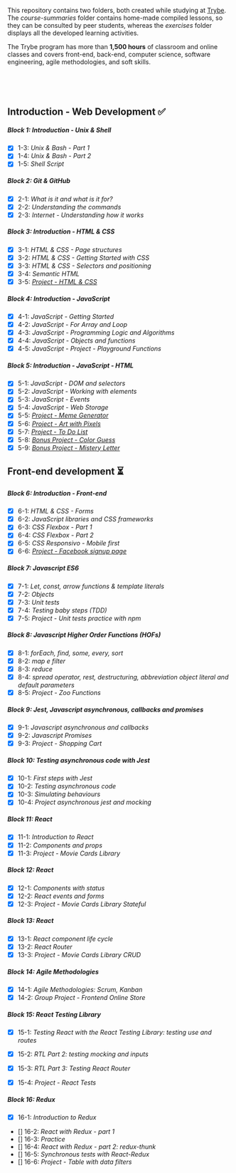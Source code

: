 This repository contains two folders, both created while studying at [Trybe](https://www.betrybe.com/).
The *course-summaries* folder contains home-made compiled lessons, so they can be consulted by peer students, whereas the *exercises* folder displays all the developed learning activities.

The Trybe program has more than **1,500 hours** of classroom and online classes and covers front-end, back-end, computer science, software engineering, agile methodologies, and soft skills.


<br>

​
## Introduction - Web Development :white_check_mark:
##### Block 1: Introduction - Unix & Shell
- [x] 1-3: *Unix & Bash - Part 1*
- [x] 1-4: *Unix & Bash - Part 2*
- [x] 1-5: *Shell Script*
##### Block 2: Git & GitHub 
- [x] 2-1: *What is it and what is it for?*
- [x] 2-2: *Understanding the commands*
- [x] 2-3: *Internet - Understanding how it works*
##### Block 3: Introduction - HTML & CSS
- [x] 3-1: *HTML & CSS - Page structures*
- [x] 3-2: *HTML & CSS - Getting Started with CSS*
- [x] 3-3: *HTML & CSS - Selectors and positioning*
- [x] 3-4: *Semantic HTML*
- [x] 3-5: *[Project - HTML & CSS](https://marxneves.github.io/Trybe/Projetos/PortfolioHTML/)*
##### Block 4: Introduction - JavaScript
- [x] 4-1: *JavaScript - Getting Started*
- [x] 4-2: *JavaScript - For Array and Loop*
- [x] 4-3: *JavaScript - Programming Logic and Algorithms*
- [x] 4-4: *JavaScript - Objects and functions*
- [x] 4-5: *JavaScript - Project - Playground Functions*
##### Block 5: Introduction - JavaScript - HTML
- [x] 5-1: *JavaScript - DOM and selectors*
- [x] 5-2: *JavaScript - Working with elements*
- [X] 5-3: *JavaScript - Events*
- [X] 5-4: *JavaScript - Web Storage*
- [x] 5-5: *[Project - Meme Generator](https://marxneves.github.io/Trybe/Projetos/meme-generator/)*
- [x] 5-6: *[Project - Art with Pixels](https://marxneves.github.io/Trybe/Projetos/pixels-art/)*
- [x] 5-7: *[Project - To Do List](https://marxneves.github.io/Trybe/Projetos/to-do-list/)*
- [x] 5-8: *[Bonus Project - Color Guess](https://marxneves.github.io/Trybe/Projetos/color-guess/)*
- [x] 5-9: *[Bonus Project - Mistery Letter](https://marxneves.github.io/Trybe/Projetos/mistery-letter/)*

## Front-end development :hourglass_flowing_sand:
##### Block 6: Introduction - Front-end
- [x] 6-1: *HTML & CSS - Forms*
- [x] 6-2: *JavaScript libraries and CSS frameworks*
- [x] 6-3: *CSS Flexbox - Part 1*
- [x] 6-4: *CSS Flexbox - Part 2*
- [X] 6-5: *CSS Responsivo - Mobile first*
- [x] 6-6: *[Project - Facebook signup page](https://marxneves.github.io/Trybe/Projetos/facebook/)*

##### Block 7: Javascript ES6
- [x] 7-1: *Let, const, arrow functions & template literals*
- [x] 7-2: *Objects*
- [x] 7-3: *Unit tests*
- [x] 7-4: *Testing baby steps (TDD)*
- [x] 7-5: *Project - Unit tests practice with npm*

##### Block 8: Javascript Higher Order Functions (HOFs)
- [x] 8-1: *forEach, find, some, every, sort*
- [x] 8-2: *map e filter*
- [x] 8-3: *reduce*
- [x] 8-4: *spread operator, rest, destructuring, abbreviation object literal and default parameters*
- [X] 8-5: *Project - Zoo Functions*

##### Block 9: Jest, Javascript asynchronous, callbacks and promises
- [X] 9-1: *Javascript asynchronous and callbacks*
- [x] 9-2: *Javascript Promises*
- [x] 9-3: *Project - Shopping Cart*

##### Block 10: Testing asynchronous code with Jest
- [x] 10-1: *First steps with Jest*
- [x] 10-2: *Testing asynchronous code*
- [x] 10-3: *Simulating behaviours*
- [x] 10-4: *Project asynchronous jest and mocking*

##### Block 11: React
- [x] 11-1: *Introduction to React*
- [x] 11-2: *Components and props*
- [x] 11-3: *Project - Movie Cards Library*

##### Block 12: React
- [x] 12-1: *Components with status*
- [x] 12-2: *React events and forms*
- [x] 12-3: *Project - Movie Cards Library Stateful*

##### Block 13: React
- [x] 13-1: *React component life cycle*
- [x] 13-2: *React Router*
- [x] 13-3: *Project - Movie Cards Library CRUD*

##### Block 14: Agile Methodologies
- [x] 14-1: *Agile Methodologies: Scrum, Kanban*
- [X] 14-2: *Group Project - Frontend Online Store*

##### Block 15: React Testing Library
- [x] 15-1: *Testing React with the React Testing Library: testing use and routes*
- [x] 15-2: *RTL Part 2: testing mocking and inputs*
- [x] 15-3: *RTL Part 3: Testing React Router*
- [X] 15-4: *Project - React Tests*


##### Block 16: Redux
- [x] 16-1: *Introduction to Redux*
- [] 16-2: *React with Redux - part 1*
- [] 16-3: *Practice*
- [] 16-4: *React with Redux - part 2: redux-thunk*
- [] 16-5: *Synchronous tests with React-Redux*
- [] 16-6: *Project - Table with data filters*


